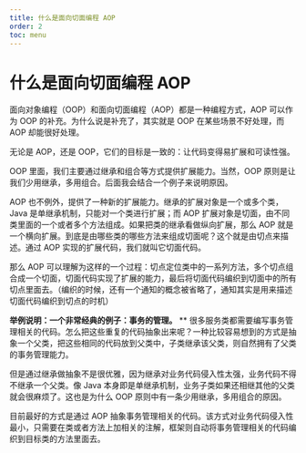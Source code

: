 ```yaml
---
title: 什么是面向切面编程 AOP
order: 2
toc: menu
---
```



# 什么是面向切面编程 AOP



面向对象编程（OOP）和面向切面编程（AOP）都是一种编程方式，AOP 可以作为 OOP 的补充。为什么说是补充了，其实就是 OOP 在某些场景不好处理，而 AOP 却能很好处理。


无论是 AOP，还是 OOP，它们的目标是一致的：让代码变得易扩展和可读性强。


OOP 里面，我们主要通过继承和组合等方式提供扩展能力。当然，OOP 原则是让我们少用继承，多用组合。后面我会结合一个例子来说明原因。


AOP 也不例外，提供了一种新的扩展能力。继承的扩展对象是一个或多个类，Java 是单继承机制，只能对一个类进行扩展；而 AOP 扩展对象是切面，由不同类里面的一个或者多个方法组成。如果把类的继承看做纵向扩展，那么 AOP 就是一个横向扩展。到底是由哪些类的哪些方法来组成切面呢？这个就是由切点来描述。通过 AOP 实现的扩展代码，我们就叫它切面代码。


那么 AOP 可以理解为这样的一个过程：切点定位类中的一系列方法，多个切点组合成一个切面，切面代码实现了扩展的能力，最后将切面代码编织到切面中的所有切点里面去。（编织的时候，还有一个通知的概念被省略了，通知其实是用来描述切面代码编织到切点的时机）


**举例说明：一个非常经典的例子：事务的管理。**
**
很多服务类都需要编写事务管理相关的代码。怎么把这些重复的代码抽象出来呢？一种比较容易想到的方式是抽象一个父类，把这些相同的代码放到父类中，子类继承该父类，则自然拥有了父类的事务管理能力。


但是通过继承做抽象不是很优雅，因为继承对业务代码侵入性太强，业务代码不得不继承一个父类。像 Java 本身即是单继承机制，业务子类如果还相继其他的父类就会很麻烦了。这也是为什么 OOP 原则中有一条少用继承，多用组合的原因。


目前最好的方式是通过 AOP 抽象事务管理相关的代码。该方式对业务代码侵入性最小，只需要在类或者方法上加相关的注解，框架则自动将事务管理相关的代码编织到目标类的方法里面去。
